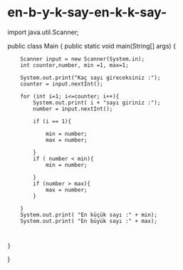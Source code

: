 # en-b-y-k-say-en-k-k-say-
import java.util.Scanner;

public class Main {
    public static void main(String[] args) {

        Scanner input = new Scanner(System.in);
        int counter,number, min =1, max=1;

        System.out.print("Kaç sayı gireceksiniz :");
        counter = input.nextInt();

        for (int i=1; i<=counter; i++){
            System.out.print( i + "sayı giriniz :");
            number = input.nextInt();

            if (i == 1){

                min = number;
                max = number;

            }
            if ( number < min){
                min = number;

            }
            if (number > max){
                max = number;
            }

        }
        System.out.print( "En küçük sayı :" + min);
        System.out.print( "En büyük sayı :" + max);



    }
}
